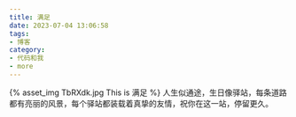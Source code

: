 ```yaml
---
title: 满足
date: 2023-07-04 13:06:58
tags:
- 博客
category:
- 代码和我
- more
---
```

{% asset_img TbRXdk.jpg This is 满足 %}
人生似通途，生日像驿站，每条道路都有亮丽的风景，每个驿站都装载着真挚的友情，祝你在这一站，停留更久。
